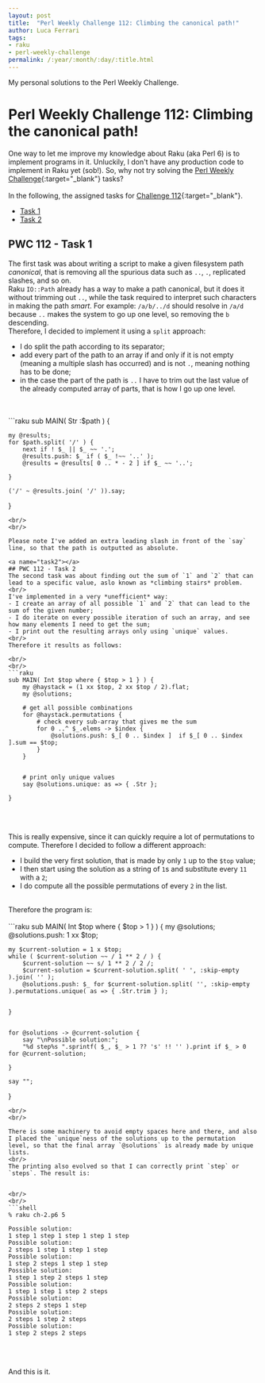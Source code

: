 ```yaml
---
layout: post
title:  "Perl Weekly Challenge 112: Climbing the canonical path!"
author: Luca Ferrari
tags:
- raku
- perl-weekly-challenge
permalink: /:year/:month/:day/:title.html
---
```

My personal solutions to the Perl Weekly Challenge.

# Perl Weekly Challenge 112: Climbing the canonical path!

One way to let me improve my knowledge about Raku (aka Perl 6) is to implement programs in it.
Unluckily, I don't have any production code to implement in Raku yet (sob!).
So, why not try solving the [Perl Weekly Challenge](https://perlweeklychallenge.org/){:target="_blank"} tasks?
<br/>
<br/>
In the following, the assigned tasks for [Challenge 112](https://perlweeklychallenge.org/blog/perl-weekly-challenge-112/){:target="_blank"}.
<br/>
- [Task 1](#task1)
- [Task 2](#task2)



<a name="task1"></a>
## PWC 112 - Task 1
The first task was about writing a script to make a given filesystem path *canonical*, that is removing all the spurious data such as `..`, `.`, replicated slashes, and so on.
<br/>
Raku `IO::Path` already has a way to make a path canonical, but it does it without trimming out `..`, while the task required to interpret such characters in making the path *smart*. For example: `/a/b/../d` should resolve in `/a/d` because `..` makes the system to go up one level, so removing the `b` descending.
<br/>
Therefore, I decided to implement it using a `split` approach:
- I do split the path according to its separator;
- add every part of the path to an array if and only if it is not empty (meaning a multiple slash has occurred) and is not `.`, meaning nothing has to be done;
- in the case the part of the path is `..` I have to trim out the last value of the already computed array of parts, that is how I go up one level.

<br/>
<br/>
```raku
sub MAIN( Str :$path ) {

    my @results;
    for $path.split( '/' ) {
        next if ! $_ || $_ ~~ '.';
        @results.push: $_ if ( $_ !~~ '..' );
        @results = @results[ 0 .. * - 2 ] if $_ ~~ '..';
        
    }

    ('/' ~ @results.join( '/' )).say;
}
```
<br/>
<br/>

Please note I've added an extra leading slash in front of the `say` line, so that the path is outputted as absolute.

<a name="task2"></a>
## PWC 112 - Task 2
The second task was about finding out the sum of `1` and `2` that can lead to a specific value, aslo known as *climbing stairs* problem.
<br/>
I've implemented in a very *unefficient* way:
- I create an array of all possible `1` and `2` that can lead to the sum of the given number;
- I do iterate on every possible iteration of such an array, and see how many elements I need to get the sum;
- I print out the resulting arrays only using `unique` values.
<br/>
Therefore it results as follows:

<br/>
<br/>
```raku
sub MAIN( Int $top where { $top > 1 } ) {
    my @haystack = (1 xx $top, 2 xx $top / 2).flat;
    my @solutions;

    # get all possible combinations
    for @haystack.permutations {
        # check every sub-array that gives me the sum
        for 0 ..^ $_.elems -> $index {
            @solutions.push: $_[ 0 .. $index ]  if $_[ 0 .. $index ].sum == $top;
        }
    }


    # print only unique values
    say @solutions.unique: as => { .Str };
    
}
```
<br/>
<br/>

This is really expensive, since it can quickly require a lot of permutations to compute. 
Therefore I decided to follow a different approach:
- I build the very first solution, that is made by only `1` up to the `$top` value;
- I then start using the solution as a string of `1`s and substitute every `11` with a `2`;
- I do compute all the possible permutations of every `2` in the list.
<br/>
Therefore the program is:

<br/>
<br/>
```raku
sub MAIN( Int $top where { $top > 1 } ) {
    my @solutions;
    @solutions.push: 1 xx $top;

    my $current-solution = 1 x $top;
    while ( $current-solution ~~ / 1 ** 2 / ) {
        $current-solution ~~ s/ 1 ** 2 / 2 /;
        $current-solution = $current-solution.split( ' ', :skip-empty  ).join( '' );
        @solutions.push: $_ for $current-solution.split( '', :skip-empty ).permutations.unique( as => { .Str.trim } );
        
        
    }
    
    
    for @solutions -> @current-solution {
        say "\nPossible solution:";
        "%d step%s ".sprintf( $_, $_ > 1 ?? 's' !! '' ).print if $_ > 0 for @current-solution;
        
    }

    say "";
    
}
```
<br/>
<br/>

There is some machinery to avoid empty spaces here and there, and also I placed the `unique`ness of the solutions up to the permutation level, so that the final array `@solutions` is already made by unique lists.
<br/>
The printing also evolved so that I can correctly print `step` or `steps`. The result is:


<br/>
<br/>
```shell
% raku ch-2.p6 5

Possible solution:
1 step 1 step 1 step 1 step 1 step 
Possible solution:
2 steps 1 step 1 step 1 step 
Possible solution:
1 step 2 steps 1 step 1 step 
Possible solution:
1 step 1 step 2 steps 1 step 
Possible solution:
1 step 1 step 1 step 2 steps 
Possible solution:
2 steps 2 steps 1 step 
Possible solution:
2 steps 1 step 2 steps 
Possible solution:
1 step 2 steps 2 steps 
```
<br/>
<br/>

And this is it.
